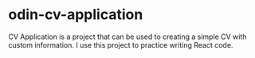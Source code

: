 # odin-cv-application

CV Application is a project that can be used to creating a simple CV with custom information. I use this project to practice writing React code.
